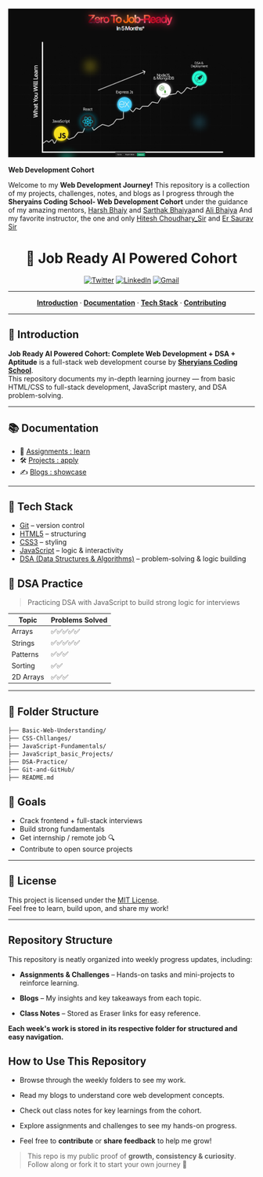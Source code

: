 <!-- Project Header Image -->
<p align="center">
  <img width="800px" alt="Jio Network blocking the view? Network switch reveals the magic!" src="./Screenshot 2025-04-14 100804.png">
</p>

 **Web Development Cohort**

 Welcome to my **Web Development Journey!**  This repository is a collection of my projects, challenges, notes, and blogs as I progress through the **Sheryains Coding School- Web Development Cohort** under the guidance of my amazing mentors, [Harsh Bhaiy](https://linkedin.com/in/harshvandanasharma) and [Sarthak Bhaiya](https://linkedin.com/in/sarthak-sharma7)and [Ali Bhaiya](https://linkedin.com/in/mohd-ali-ansari-044458200)
And my favorite instructor, the one and only [Hitesh Choudhary_Sir](linkedin.com/in/hiteshchoudhary) and [Er Saurav Sir
](
linkedin.com/in/er-saurav-4318aa21b)
<h1 align="center">🚀 Job Ready AI Powered Cohort</h1>

<!-- Social Media Links -->
<div align="center">

  [![Twitter](https://img.shields.io/badge/Twitter-1DA1F2?style=for-the-badge&logo=twitter&logoColor=white)](https://twitter.com/yourusername)
  [![LinkedIn](https://img.shields.io/badge/LinkedIn-0077B5?style=for-the-badge&logo=linkedin&logoColor=white)](https://linkedin.com/in/saikat-dutta-1a952020a)
  [![Gmail](https://img.shields.io/badge/Gmail-D14836?style=for-the-badge&logo=gmail&logoColor=white)](mailto:saikat2018dutta18@gmail.com)

</div>

---

<p align="center">
  <a href="#introduction"><strong>Introduction</strong></a> ·
  <a href="#documentation"><strong>Documentation</strong></a> ·
  <a href="#tech-stack"><strong>Tech Stack</strong></a> · 
  <a href="#contributing"><strong>Contributing</strong></a>
</p>

---

## 🧠 Introduction

**Job Ready AI Powered Cohort: Complete Web Development + DSA + Aptitude** is a full-stack web development course by [**Sheryians Coding School**](https://www.youtube.com/@sheryians).  
This repository documents my in-depth learning journey — from basic HTML/CSS to full-stack development, JavaScript mastery, and DSA problem-solving.

---

## 📚 Documentation

- 📒 [Assignments : learn](./assignments/README.md)
- 🛠️ [Projects : apply](./projects/README.md)
- ✍️ [Blogs : showcase](./blogs/README.md)

---

## 🧰 Tech Stack

- [Git](https://git-scm.com/) – version control
- [HTML5](https://developer.mozilla.org/en-US/docs/Web/HTML) – structuring
- [CSS3](https://developer.mozilla.org/en-US/docs/Web/CSS) – styling
- [JavaScript](https://developer.mozilla.org/en-US/docs/Web/JavaScript) – logic & interactivity
- [DSA (Data Structures & Algorithms)](https://en.wikipedia.org/wiki/Data_structure) – problem-solving & logic building

## 🧠 DSA Practice

> Practicing DSA with JavaScript to build strong logic for interviews

| Topic       | Problems Solved |
|-------------|-----------------|
| Arrays      | ✅✅✅✅✅           |
| Strings     | ✅✅✅✅✅           |
| Patterns    | ✅✅✅              |
| Sorting     | ✅✅               |
| 2D Arrays   | ✅✅✅              |


---

## 📁 Folder Structure

```
├── Basic-Web-Understanding/
├── CSS-Chllanges/
├── JavaScript-Fundamentals/
├── JavaScript_basic_Projects/
├── DSA-Practice/
├── Git-and-GitHub/
├── README.md
```

## 🎯 Goals

- Crack frontend + full-stack interviews
- Build strong fundamentals
- Get internship / remote job 🔍
- Contribute to open source projects

---



## 📜 License

This project is licensed under the [MIT License](./LICENSE).  
Feel free to learn, build upon, and share my work!

---


## Repository Structure
This repository is neatly organized into weekly progress updates, including:

- **Assignments & Challenges** – Hands-on tasks and mini-projects to reinforce learning.

- **Blogs** – My insights and key takeaways from each topic.

- **Class Notes** – Stored as Eraser links for easy reference.

**Each week's work is stored in its respective folder for structured and easy navigation.**

## How to Use This Repository
- Browse through the weekly folders to see my work.

- Read my blogs to understand core web development concepts.

- Check out class notes for key learnings from the cohort.

- Explore assignments and challenges to see my hands-on progress.

- Feel free to **contribute** or **share feedback** to help me grow!


> This repo is my public proof of **growth, consistency & curiosity**. Follow along or fork it to start your own journey 💪







